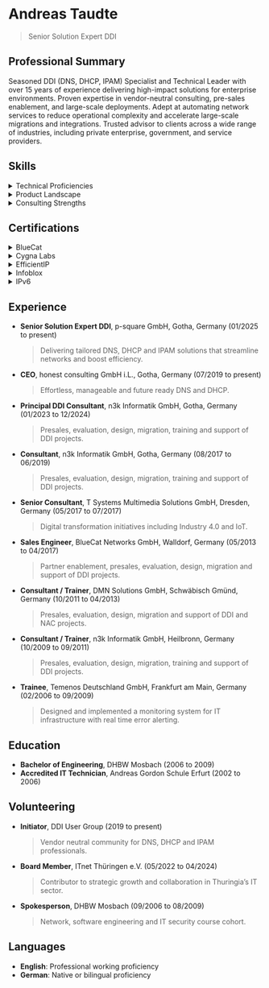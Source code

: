 # Andreas Taudte
> Senior Solution Expert DDI

## Professional Summary
Seasoned DDI (DNS, DHCP, IPAM) Specialist and Technical Leader with over 15 years of experience delivering high-impact solutions for enterprise environments. Proven expertise in vendor-neutral consulting, pre-sales enablement, and large-scale deployments. Adept at automating network services to reduce operational complexity and accelerate large-scale migrations and integrations. Trusted advisor to clients across a wide range of industries, including private enterprise, government, and service providers.

## Skills
<details>
  <summary>Technical Proficiencies</summary>
  
* Domain Name System (DNS)
* Dynamic Host Configuration Protocol (DHCP)
* IP Address Management (IPAM)
* DDI
* DNS Security
* DNSSEC
* Internet Protocol Version 6 (IPv6)
* DHCPv6
</details>
<details>
  <summary>Product Landscape</summary>
  
* BlueCat (BAM, BDDS, Edge, Micetro)
* Cygna Labs (IPControl, Sapphire, VitalQIP)
* EfficientIP (SOLIDserver)
* Infoblox (NIOS)
* ISC (BIND, DHCP, Kea)
</details>
<details>
  <summary>Consulting Strengths</summary>
  
* Client Workshops
* Pre-sales Engagement
* Solution Selling
* Technical and Executive Presentations
* Network Design Expertise
* International Mobility
* Stakeholder Communication
* Migration Leadership
* Vendor-Neutral Strategy
* Complex Project Execution
</details>

## Certifications
<details>
  <summary>BlueCat</summary>
  
* Migration Certified Professional
* Advanced Certified Professional
* Support Certified Professional
* Certified Instructor
* Certified Support Provider
* Authorized Consultant
* Certified IPAM Trainer
* Practical Management and Troubleshooting
* Official Men & Mice Instructor
</details>
<details>
  <summary>Cygna Labs</summary>
  
* Certified Trainer
* IPControl Admin and Sapphire Appliance
* Advanced IPControl Administrator
</details>
<details>
  <summary>EfficientIP</summary>
  
* Certified DDI Advanced Administrator
* Certified DDI Support Engineer
* Certified DDI Administrator
* Certified NetChange Administrator
</details>
<details>
  <summary>Infoblox</summary>

* Core DDI Configuration and Administration
* Core DDI Advanced Troubleshooting
* DNS for Security Practitioners
* DNS Infrastructure Security
* DDI Professional
* Automation Services Engineer
* Certified Support Technician
</details>
<details>
  <summary>IPv6</summary>
  
* IPv6 Certified Sage
* IPv6 Forum Certified Network Engineer
</details>

## Experience
* **Senior Solution Expert DDI**, p-square GmbH, Gotha, Germany (01/2025 to present)
  > Delivering tailored DNS, DHCP and IPAM solutions that streamline networks and boost efficiency.
* **CEO**, honest consulting GmbH i.L., Gotha, Germany (07/2019 to present)
  > Effortless, manageable and future ready DNS and DHCP.
* **Principal DDI Consultant**, n3k Informatik GmbH, Gotha, Germany (01/2023 to 12/2024)
  > Presales, evaluation, design, migration, training and support of DDI projects.
* **Consultant**, n3k Informatik GmbH, Gotha, Germany (08/2017 to 06/2019)
  > Presales, evaluation, design, migration, training and support of DDI projects.
* **Senior Consultant**, T Systems Multimedia Solutions GmbH, Dresden, Germany (05/2017 to 07/2017)
  > Digital transformation initiatives including Industry 4.0 and IoT.
* **Sales Engineer**, BlueCat Networks GmbH, Walldorf, Germany (05/2013 to 04/2017)
  > Partner enablement, presales, evaluation, design, migration and support of DDI projects.
* **Consultant / Trainer**, DMN Solutions GmbH, Schwäbisch Gmünd, Germany (10/2011 to 04/2013)
  > Presales, evaluation, design, migration and support of DDI and NAC projects.
* **Consultant / Trainer**, n3k Informatik GmbH, Heilbronn, Germany (10/2009 to 09/2011)
  > Presales, evaluation, design, migration, training and support of DDI projects.
* **Trainee**, Temenos Deutschland GmbH, Frankfurt am Main, Germany (02/2006 to 09/2009)
  > Designed and implemented a monitoring system for IT infrastructure with real time error alerting.

## Education
* **Bachelor of Engineering**, DHBW Mosbach (2006 to 2009)
* **Accredited IT Technician**, Andreas Gordon Schule Erfurt (2002 to 2006)

## Volunteering
* **Initiator**, DDI User Group (2019 to present)
  > Vendor neutral community for DNS, DHCP and IPAM professionals.
* **Board Member**, ITnet Thüringen e.V. (05/2022 to 04/2024)
  > Contributor to strategic growth and collaboration in Thuringia’s IT sector.
* **Spokesperson**, DHBW Mosbach (09/2006 to 08/2009)
  > Network, software engineering and IT security course cohort.

## Languages
- **English**: Professional working proficiency
- **German**: Native or bilingual proficiency
